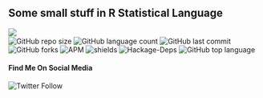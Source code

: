 ## Some small stuff in R Statistical Language

<img align="left" src="https://img.shields.io/badge/License-Apache%202.0-blue.svg"><br>
![GitHub repo size](https://img.shields.io/github/repo-size/OkomoJacob/RWorld?color=green-yellow&logo=github&logoColor=blue) ![GitHub language count](https://img.shields.io/github/languages/count/OkomoJacob/RWorld?logo=visual-studio-code) ![GitHub last commit](https://img.shields.io/github/last-commit/OkomoJacob/RWorld?style=plastic&color=brightgreen) 
![GitHub forks](https://img.shields.io/github/forks/okomojacob/rworld?style=social) ![APM](https://img.shields.io/apm/dm/vim-mode) ![shields](https://img.shields.io/opencollective/sponsors/0) ![Hackage-Deps](https://img.shields.io/hackage-deps/v/lens) ![GitHub top language](https://img.shields.io/github/languages/top/okomojacob/RWorld)

#### Find Me On Social Media
![Twitter Follow](https://img.shields.io/twitter/follow/okomojacob?style=social)
